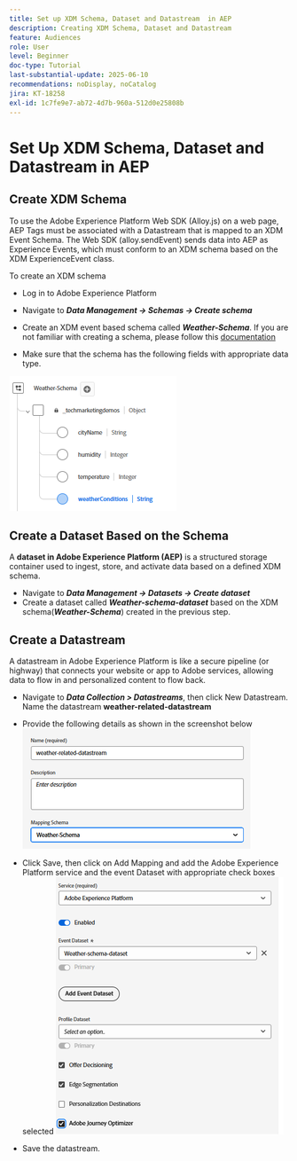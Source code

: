 ```yaml
---
title: Set up XDM Schema, Dataset and Datastream  in AEP
description: Creating XDM Schema, Dataset and Datastream
feature: Audiences
role: User
level: Beginner
doc-type: Tutorial
last-substantial-update: 2025-06-10
recommendations: noDisplay, noCatalog
jira: KT-18258
exl-id: 1c7fe9e7-ab72-4d7b-960a-512d0e25808b
---
```

# Set Up XDM Schema, Dataset and Datastream in AEP

## Create XDM Schema

To use the Adobe Experience Platform Web SDK (Alloy.js) on a web page, AEP Tags must be associated with a Datastream that is mapped to an XDM Event Schema. The Web SDK (alloy.sendEvent) sends data into AEP as Experience Events, which must conform to an XDM schema based on the XDM ExperienceEvent class.

To create an XDM schema

*   Log in to Adobe Experience Platform
*   Navigate to _**Data Management -> Schemas -> Create schema**_

*   Create an XDM event based schema called **_Weather-Schema_**. If you are not familiar with creating a schema, please follow this [documentation](https://experienceleague.adobe.com/en/docs/experience-platform/xdm/tutorials/create-schema-ui)


*   Make sure that the schema has the following fields with appropriate data type.

![weather-schema](assets/weather-schema.png)

## Create a Dataset Based on the Schema

A **dataset in Adobe Experience Platform (AEP)** is a structured storage container used to ingest, store, and activate data based on a defined XDM schema.

*   Navigate to _**Data Management -> Datasets -> Create dataset**_
*  Create a dataset called **_Weather-schema-dataset_** based on the XDM schema(_**Weather-Schema**_) created in the previous step.


## Create a Datastream

A datastream in Adobe Experience Platform is like a secure pipeline (or highway) that connects your website or app to Adobe services, allowing data to flow in and personalized content to flow back.

*   Navigate to _**Data Collection > Datastreams**_, then click New Datastream. Name the datastream **weather-related-datastream**


*   Provide the following details as shown in the screenshot below
![datastream](assets/datastream.png)
*   Click Save, then click on Add Mapping and add the Adobe Experience Platform service and the event Dataset with appropriate check boxes selected
![datastream-mapping](assets/datastream-service.png)

*   Save the datastream.
